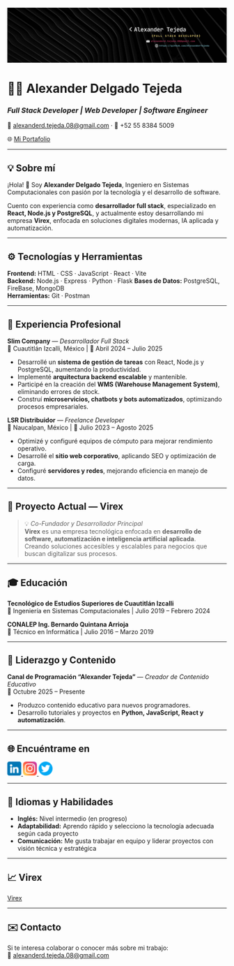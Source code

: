 ![Portada](./Images/Banner.jpg)

# 👨‍💻 Alexander Delgado Tejeda
### *Full Stack Developer | Web Developer | Software Engineer*

📧 [alexanderd.tejeda.08@gmail.com](mailto:alexanderd.tejeda.08@gmail.com) · 📱 +52 55 8384 5009  

🌐 <a href="https://portfolio-alpha-orcin-69.vercel.app/" target="_blank">Mi Portafolio</a>  

---

## 💡 Sobre mí

¡Hola! 👋 Soy **Alexander Delgado Tejeda**, Ingeniero en Sistemas Computacionales con pasión por la tecnología y el desarrollo de software.  

Cuento con experiencia como **desarrollador full stack**, especializado en **React, Node.js y PostgreSQL**, y actualmente estoy desarrollando mi empresa **Virex**, enfocada en soluciones digitales modernas, IA aplicada y automatización.  

---

## ⚙️ Tecnologías y Herramientas

**Frontend:** HTML · CSS · JavaScript · React · Vite  
**Backend:** Node.js · Express · Python · Flask
**Bases de Datos:** PostgreSQL, FireBase, MongoDB  
**Herramientas:** Git · Postman  

---

## 🚀 Experiencia Profesional

**Slim Company** — *Desarrollador Full Stack*  
📍 Cuautitlán Izcalli, México | 📆 Abril 2024 – Julio 2025  
- Desarrollé un **sistema de gestión de tareas** con React, Node.js y PostgreSQL, aumentando la productividad.  
- Implementé **arquitectura backend escalable** y mantenible.  
- Participé en la creación del **WMS (Warehouse Management System)**, eliminando errores de stock.  
- Construí **microservicios, chatbots y bots automatizados**, optimizando procesos empresariales.  

**LSR Distribuidor** — *Freelance Developer*  
📍 Naucalpan, México | 📆 Julio 2023 – Agosto 2025  
- Optimizé y configuré equipos de cómputo para mejorar rendimiento operativo.  
- Desarrollé el **sitio web corporativo**, aplicando SEO y optimización de carga.  
- Configuré **servidores y redes**, mejorando eficiencia en manejo de datos.  

---

## 🌟 Proyecto Actual — **Virex**

> 💡 *Co-Fundador y Desarrollador Principal*  
**Virex** es una empresa tecnológica enfocada en **desarrollo de software, automatización e inteligencia artificial aplicada**.  
Creando soluciones accesibles y escalables para negocios que buscan digitalizar sus procesos.  

---

## 🎓 Educación

**Tecnológico de Estudios Superiores de Cuautitlán Izcalli**  
📍 Ingeniería en Sistemas Computacionales | Julio 2019 – Febrero 2024  

**CONALEP Ing. Bernardo Quintana Arrioja**  
📍 Técnico en Informática | Julio 2016 – Marzo 2019  

---

## 🧭 Liderazgo y Contenido

**Canal de Programación “Alexander Tejeda”** — *Creador de Contenido Educativo*  
📆 Octubre 2025 – Presente  
- Produzco contenido educativo para nuevos programadores.  
- Desarrollo tutoriales y proyectos en **Python, JavaScript, React y automatización**.  

---

## 🌐 Encuéntrame en

<p align="left">
  <a href="https://www.linkedin.com/in/alexdtejeda/" target="_blank">
    <img src="./Icons/linkedin1.png" width="32" alt="LinkedIn"/>
  </a>
  <a href="https://www.instagram.com/alexdtejeda/" target="_blank">
    <img src="./Icons/instagram%20(1).png" width="32" alt="Instagram"/>
  </a>
  <a href="https://x.com/alexdtejeda" target="_blank">
    <img src="./Icons/twitter.png" width="32" alt="Twitter"/>
  </a>
</p>

---

## 🧠 Idiomas y Habilidades

- **Inglés:** Nivel intermedio (en progreso)  
- **Adaptabilidad:** Aprendo rápido y selecciono la tecnología adecuada según cada proyecto  
- **Comunicación:** Me gusta trabajar en equipo y liderar proyectos con visión técnica y estratégica  

---

## 📈 Virex

[Virex](https://virex.com.mx/)  

---

## ✉️ Contacto

Si te interesa colaborar o conocer más sobre mi trabajo:  
📧 [alexanderd.tejeda.08@gmail.com](mailto:alexanderd.tejeda.08@gmail.com)  

